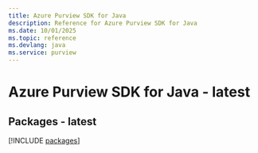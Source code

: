 ```yaml
---
title: Azure Purview SDK for Java
description: Reference for Azure Purview SDK for Java
ms.date: 10/01/2025
ms.topic: reference
ms.devlang: java
ms.service: purview
---
```

# Azure Purview SDK for Java - latest
## Packages - latest
[!INCLUDE [packages](purview-index.md)]